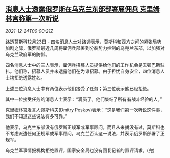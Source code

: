 <!--1640305862000-->
[消息人士透露俄罗斯在乌克兰东部部署雇佣兵 克里姆林宫称第一次听说](https://cn.reuters.com/article/mercenaries-sources-russia-1223-thur-idCNKBS2J21Z2)
------

<div><i>2021-12-24T00:00:21Z</i></div><p>路透莫斯科12月23日 - 四名消息人士对路透表示，莫斯科和西方之间的紧张局势加剧之际，俄罗斯最近几周将雇佣兵部署到分裂势力控制的乌克兰东部，以加强对乌克兰政府军的防御。</p><p>四名消息人士中的三人表示，雇佣兵招募人员提供给他们的工作机会是去顿巴斯驻扎。他们称，招募人员并未透露他们在为谁招募。由于担忧自身安全，四位消息人士均拒绝透露姓名。</p><p>上述三位消息人士中有两位表示他们接受了任务；第三位表示他已经拒绝。</p><p>其中一位接受任务的消息人士表示：“满员了。他们集结了所有有战斗经验的人。”</p><p>克里姆林宫发言人佩斯科夫(Dmitry Peskov)表示：“这是我们第一次听说这件事，我们不知道这些说法有多可靠。”</p><p>他表示，乌克兰东部没有俄罗斯正规军或军事顾问，而且从来就没有过，莫斯科也不考虑派遣任何正规军或军事顾问。乌克兰否认这一说法，并表示俄罗斯部署了正规军。</p><p>乌克兰军事情报机构拒绝置评，国家安全局也没有回复记者的置评请求。(完)</p>
